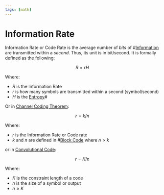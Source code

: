 ```yaml
---
tags: [math]
---
```


# Information Rate

Information Rate or Code Rate is the average number of *bits* of
#[Information](202209291015.md) are transmitted within a *second*. Thus, its
unit is in bit/second. It is formally defined as the following:

$$
R = rH
$$

Where:
- $R$ is the Information Rate
- $r$ is how many symbols are transmitted within a second (symbol/second)
- $H$ is the [Entropy](202209291005.md)#

Or in [Channel Coding Theorem](202209291049.md):

$$
r = k/n
$$

Where:
- $r$ is the Information Rate or Code rate
- $k$ and $n$ are defined in #[Block Code](202210290914.md) where $n > k$

or in [Convolutional Code](202211032216.md):

$$
r = K/n
$$

Where:
- $K$ is the constraint length of a code
- $n$ is the size of a symbol or output
- $n \ge K$
